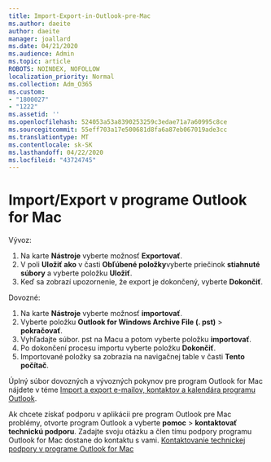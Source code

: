```yaml
---
title: Import-Export-in-Outlook-pre-Mac
ms.author: daeite
author: daeite
manager: joallard
ms.date: 04/21/2020
ms.audience: Admin
ms.topic: article
ROBOTS: NOINDEX, NOFOLLOW
localization_priority: Normal
ms.collection: Adm_O365
ms.custom:
- "1800027"
- "1222"
ms.assetid: ''
ms.openlocfilehash: 524053a53a8390253259c3edae71a7a60995c8ce
ms.sourcegitcommit: 55eff703a17e500681d8fa6a87eb067019ade3cc
ms.translationtype: MT
ms.contentlocale: sk-SK
ms.lasthandoff: 04/22/2020
ms.locfileid: "43724745"
---
```

# <a name="importexport-in-outlook-for-mac"></a>Import/Export v programe Outlook for Mac 

Vývoz:
1. Na karte **Nástroje** vyberte možnosť **Exportovať**.
2. V poli **Uložiť ako** v časti **Obľúbené položky**vyberte priečinok **stiahnuté súbory** a vyberte položku **Uložiť**.
3. Keď sa zobrazí upozornenie, že export je dokončený, vyberte **Dokončiť**.

Dovozné:
1. Na karte **Nástroje** vyberte možnosť **importovať**.
2. Vyberte položku **Outlook for Windows Archive File (. pst)** > **pokračovať**.
3. Vyhľadajte súbor. pst na Macu a potom vyberte položku **importovať**.
4. Po dokončení procesu importu vyberte položku **Dokončiť**.
5. Importované položky sa zobrazia na navigačnej table v časti **Tento počítač**.

Úplný súbor dovozných a vývozných pokynov pre program Outlook for Mac nájdete v téme [Import a export e-mailov, kontaktov a kalendára programu Outlook](https://support.office.com/article/92577192-3881-4502-b79d-c3bbada6c8ef#ID0EAACAAA=Mac). 

Ak chcete získať podporu v aplikácii pre program Outlook pre Mac problémy, otvorte program Outlook a vyberte **pomoc** > **kontaktovať technickú podporu**. Zadajte svoju otázku a člen tímu podpory programu Outlook for Mac dostane do kontaktu s vami. [Kontaktovanie technickej podpory v programe Outlook for Mac](https://go.microsoft.com/fwlink/?linkid=2002400&clcid=0x409)